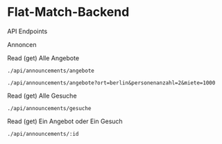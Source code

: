 # Flat-Match-Backend


API Endpoints


Annoncen

Read (get)
Alle Angebote

`./api/announcements/angebote`

`./api/announcements/angebote?ort=berlin&personenanzahl=2&miete=1000`

Read (get)
Alle Gesuche

`./api/announcements/gesuche`

Read (get)
Ein Angebot oder 
Ein Gesuch

`./api/announcements/:id`


